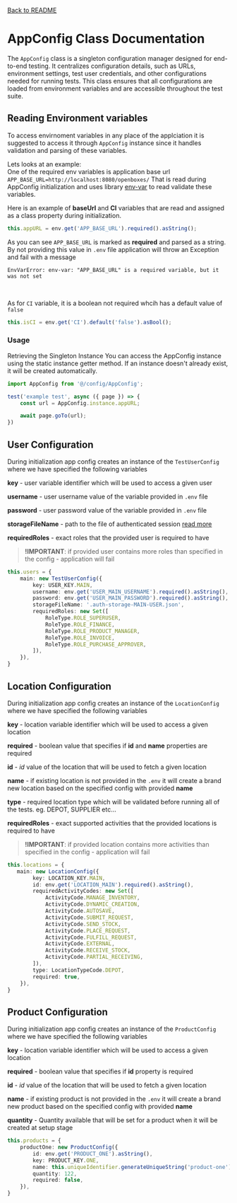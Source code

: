 [Back to README](/README.md)

# AppConfig Class Documentation

The `AppConfig` class is a singleton configuration manager designed for end-to-end testing. It centralizes configuration details, such as URLs, environment settings, test user credentials, and other configurations needed for running tests. This class ensures that all configurations are loaded from environment variables and are accessible throughout the test suite.

## Reading Environment variables

To access envirnoment variables in any place of the applciation it is suggested to access it through `AppConfig` instance since it handles validation and parsing of these variables.

Lets looks at an example: <br>
One of the required env variables is application base url
`APP_BASE_URL=http://localhost:8080/openboxes/` 
That is read during AppConfig initialization and uses library [env-var](https://www.npmjs.com/package/env-var) to read validate these variables.

Here is an example of **baseUrl** and **CI** variables that are read and assigned as a class property during initialization.

```ts
this.appURL = env.get('APP_BASE_URL').required().asString();
```

As you can see `APP_BASE_URL` is marked as **required** and parsed as a string. By not providing this value in `.env` file application will throw an Exception and fail with a message 

```
EnvVarError: env-var: "APP_BASE_URL" is a required variable, but it was not set
```
<br>

As for `CI` variable, it is a boolean not required whcih has a default value of `false`
```ts
this.isCI = env.get('CI').default('false').asBool();
```

### Usage

Retrieving the Singleton Instance
You can access the AppConfig instance using the static instance getter method. If an instance doesn't already exist, it will be created automatically.

```ts
import AppConfig from '@/config/AppConfig';

test('example test', async ({ page }) => {
    const url = AppConfig.instance.appURL;

    await page.goTo(url);
})
```

## User Configuration

During initialization app config creates an instance of the `TestUserConfig` where we have specified the following variables

**key** - user variable identifier which will be used to access a given user

**username** - user username value of the variable provided in `.env` file 

**password** - user password value of the variable provided in `.env` file 

**storageFileName** - path to the file of authenticated session [read more]()

**requiredRoles** - exact roles that the provided user is required to have
> **!IMPORTANT**: if provided user contains more roles than specified in the config - application will fail

```ts
this.users = {
    main: new TestUserConfig({
        key: USER_KEY.MAIN,
        username: env.get('USER_MAIN_USERNAME').required().asString(),
        password: env.get('USER_MAIN_PASSWORD').required().asString(),
        storageFileName: '.auth-storage-MAIN-USER.json',
        requiredRoles: new Set([
            RoleType.ROLE_SUPERUSER,
            RoleType.ROLE_FINANCE,
            RoleType.ROLE_PRODUCT_MANAGER,
            RoleType.ROLE_INVOICE,
            RoleType.ROLE_PURCHASE_APPROVER,
        ]),
    }),
}
```

## Location Configuration

During initialization app config creates an instance of the `LocationConfig` where we have specified the following variables

**key** - location variable identifier which will be used to access a given location

**required** - boolean value that specifies if **id** and **name** properties are required 

**id** - _id_ value of the location that will be used to fetch a given location

**name** - if existing location is not provided in the `.env` it will create a brand new location based on the specified config with provided **name**

**type** - required location type which will be validated before running all of the tests. eg. DEPOT, SUPPLIER etc...

**requiredRoles** - exact supported activities that the provided locations is required to have
> **!IMPORTANT**: if provided location contains more activities than specified in the config - application will fail

```ts
this.locations = {
   main: new LocationConfig({
        key: LOCATION_KEY.MAIN,
        id: env.get('LOCATION_MAIN').required().asString(),
        requiredActivityCodes: new Set([
            ActivityCode.MANAGE_INVENTORY,
            ActivityCode.DYNAMIC_CREATION,
            ActivityCode.AUTOSAVE,
            ActivityCode.SUBMIT_REQUEST,
            ActivityCode.SEND_STOCK,
            ActivityCode.PLACE_REQUEST,
            ActivityCode.FULFILL_REQUEST,
            ActivityCode.EXTERNAL,
            ActivityCode.RECEIVE_STOCK,
            ActivityCode.PARTIAL_RECEIVING,
        ]),
        type: LocationTypeCode.DEPOT,
        required: true,
    }),
}
```

## Product Configuration

During initialization app config creates an instance of the `ProductConfig` where we have specified the following variables

**key** - location variable identifier which will be used to access a given location

**required** - boolean value that specifies if **id** property is required 

**id** - _id_ value of the location that will be used to fetch a given location

**name** - if existing product is not provided in the `.env` it will create a brand new product based on the specified config with provided **name**

**quantity** - Quantity available that will be set for a product when it will be created at setup stage

```ts
this.products = {
    productOne: new ProductConfig({
        id: env.get('PRODUCT_ONE').asString(),
        key: PRODUCT_KEY.ONE,
        name: this.uniqueIdentifier.generateUniqueString('product-one'),
        quantity: 122,
        required: false,
    }),
}
```


